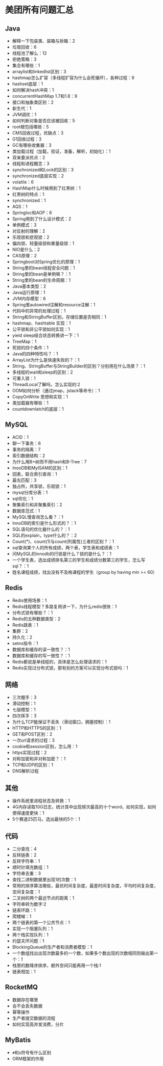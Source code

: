 # 美团所有问题汇总

## Java
- 解释一下包装类、装箱与拆箱：2   
- 垃圾回收：6
- 线程池了解么：12
- 拒绝策略：3
- 集合有哪些：1
- arraylist和linkedlist区别：3
- hashmap怎么扩容（多线程扩容为什么会死循环），各种过程：9
- hashset底层：1
- 如何解决hash冲突：1 
- concurrentHashMap 1.7和1.8：9
- 接口和抽象类区别：2
- 新生代：1
- JVM调优：1
- 如何判断对象是否应该被回收：5
- root根包括哪些：5
- CMS回收过程，优缺点：3
- G1回收过程：3
- GC有哪些收集器：3
- 类加载过程（加载，验证，准备，解析，初始化）：1
- 双亲委派优点：2
- 线程和进程概念：3
- synchronized和Lock的区别：3
- synchronized底层实现：2
- volatile：6
- HashMap什么时候用到了红黑树：1
- 红黑树的特点：1
- synchronized：1
- AQS：1
- SpringIoc和AOP：6
- Spring用到了什么设计模式：2
- 单例模式：3
- 对反射的理解：2
- 乐观锁和悲观锁：2
- 偏向锁、轻量级锁和重量级锁：1
- NIO是什么：2
- CAS原理：2
- Springboot对Spring优化的原理：1
- String里的bean线程安全问题：1
- String里的bean是单例嘛？：1
- String里的bean的生命周期：1
- Java基本类型：2
- Java运行原理：1
- JVM内存模型：6
- Spring里autowired注解和resource注解：1
- 代码中的异常的处理过程：1
- String和StringBuffer区别，存储位置是否相同：1
- hashmap、hashtable 实现：1
- 公平锁和非公平锁如何实现：1
- yield sleep结合状态转换讲一下：1
- TreeMap：1
- 死锁的四个条件：1
- Java的四种特性吗？：1
- ArrayList为什么是快速失败的？：1
- String、StringBuffer与StringBuilder的区别？分别用在什么场景？：1
- 多线程的wait和sleep的区别：2
- 可重入锁：1
- ThreadLocal了解吗，怎么实现的:2
- OOM如何分析（通过jmap，jstack等命令）：1
- CopyOnWrite 思想和实现：1
- 类加载器有哪些：1
- countdownlatch的底层：1


## MySQL
- ACID：1
- 聊一下事务：6
- 事务的隔离：7
- 索引数据结构：2
- 为什么用B+树而不用hash和B-Tree：7
- InooDB和MyISAM的区别：1
- 回表，联合索引查询：1
- 最左匹配：3
- 独占所，共享锁，乐观锁：1
- mysql分库分表：1
- sql优化：1
- 聚集索引和非聚集索引：2
- 数据库范式：1
- MySQL慢查询怎么看？：1
- InnoDB的索引是什么形式的？：1
- SQL语句的优化器什么的？：1
- SQL的explain，type什么的？：2
- Count(*)、count(1)与count(列属性)三者的区别？：1
- sql查询某个人的所有成绩，两个表，学生表和成绩表：1
- 问MySQL的innodb的行锁是什么？锁的是什么？：1
- 一个学生表，选出成绩排名第三的学生和成绩分数第三的学生，怎么写sql？：1
- 姓名课程成绩，找出没有不及格课程的学生（group by having min >= 60）

## Redis
- Redis使用场景：1
- Redis线程模型？多路复用讲一下，为什么redis很快：1
- 分布式锁有哪些？：1
- Redis的五种数据类型：2
- Redis跳表：1
- 集群：2
- 持久化：2
- setnx指令：1
- 数据库和缓存的读一致性？：1
- 数据库和缓存的写一致性？：1
- Redis都说是单线程的，具体是怎么处理请求的：1
- Redis实现过分布式锁，那有别的方案可以实现分布式锁吗：1


## 网络
- 三次握手：3
- 滑动控制：1
- 七层模型：1
- 四次挥手：3
- 为什么TCP能保证不丢失（滑动窗口，拥塞控制）：1
- HTTP和HTTPS的区别：1
- GET和POST区别：2
- 一次url请求的过程：3
- cookie和session区别，怎么用：1
- https实现过程：2
- 对称加密和非对称加密？：1
- TCP和UDP的区别：1
- DNS解析过程


## 其他
- 操作系统里进程状态及转换：1
- 4G内存读取10G日志，统计其中出现频次最高的十个word，如何实现，如何使得速度更快：1
- 5个赛道25匹马，选出最快的5个：1

## 代码
- 二分查找：4
- 反转链表：2
- 反转字符串：1
- 顺时针填充数组：1
- 字符串去重：3
- 查找二进制数据里出现1的次数：1
- 常用的排序算法哪些，最优时间复杂度，最差时间复杂度，平均时间复杂度，空间复杂度：1
- 二叉树的两个最远节点的距离：1
- 字符串转为数字:2
- 链表环路：1
- 爬楼梯：1
- 两个链表的第一个公共节点：1
- 实现一个阻塞队列：1
- 两个栈实现队列：1
- 约瑟夫环问题：1
- BlockingQueue的生产者和消费者模型：1
- 一个数组找出出现次数最多的一个数，如果多个数出现的次数相同则输出第一个：1
- 栈里的数降序排序，额外空间只能再用一个栈:1
- 链表相加：1


## RocketMQ
- 数据存在哪里
- 会不会丢失数据
- 幂等操作
- 生产者提交数据的流程
- 如何实现高并发消费，分片

## MyBatis
- `#`和`$`符号有什么区别
- ORM框架的作用


